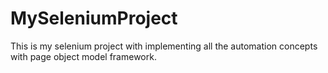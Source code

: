 # MySeleniumProject
This is my selenium project with implementing all the automation concepts with page object model framework.

